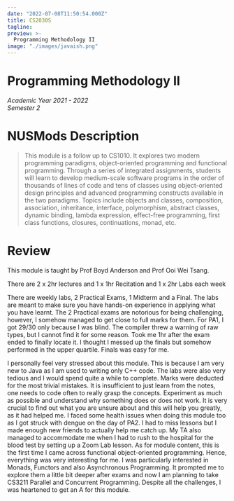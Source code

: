 ```yaml
---
date: "2022-07-08T11:50:54.000Z"
title: CS2030S
tagline:
preview: >-
  Programming Methodology II
image: "./images/javaish.png"
--- 
```


# Programming Methodology II    
*Academic Year 2021 - 2022*  
*Semester 2*

# NUSMods Description
> This module is a follow up to CS1010. It explores two modern programming paradigms, object-oriented programming and functional programming. Through a series of integrated assignments, students will learn to develop medium-scale software programs in the order of thousands of lines of code and tens of classes using object-oriented design principles and advanced programming constructs available in the two paradigms. Topics include objects and classes, composition, association, inheritance, interface, polymorphism, abstract classes, dynamic binding, lambda expression, effect-free programming, first class functions, closures, continuations, monad, etc.

# Review
This module is taught by Prof Boyd Anderson and Prof Ooi Wei Tsang.

There are 2 x 2hr lectures and 1 x 1hr Recitation and 1 x 2hr Labs each week

There are weekly labs, 2 Practical Exams, 1 Midterm and a Final. The labs are meant to make sure you have hands-on experience in applying what you have learnt. The 2 Practical exams are notorious for being challenging, however, I somehow managed to get close to full marks for them. For PA1, I got 29/30 only because I was blind. The compiler threw a warning of raw types, but I cannot find it for some reason. Took me 1hr after the exam ended to finally locate it. I thought I messed up the finals but somehow performed in the upper quartile. Finals was easy for me.

I personally feel very stressed about this module. This is because I am very new to Java as I am used to writing only C++ code. The labs were also very tedious and I would spend quite a while to complete. Marks were deducted for the most trivial mistakes. It is insufficient to just learn from the notes, one needs to code often to really grasp the concepts. Experiment as much as possible and understand why something does or does not work. It is very crucial to find out what you are unsure about and this will help you greatly, as it had helped me. I faced some health issues when doing this module too as I got struck with dengue on the day of PA2. I had to miss lessons but I made enough new friends to actually help me catch up. My TA also managed to accommodate me when I had to rush to the hospital for the blood test by setting up a Zoom Lab lesson. As for module content, this is the first time I came across functional object-oriented programming. Hence, everything was very interesting for me. I was particularly interested in Monads, Functors and also Asynchronous Programming. It prompted me to explore them a little bit deeper after exams and now I am planning to take CS3211 Parallel and Concurrent Programming. Despite all the challenges, I was heartened to get an A for this module.

